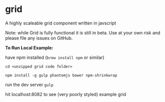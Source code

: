grid
===

A highly scaleable grid component written in javscript

Note: while Grid is fully functional it is still in beta. Use at your own risk and please file any issues on GitHub.

**To Run Local Example:**

have npm installed (`brew install npm` or similar)

`cd <unzipped grid code folder>`

`npm install -g gulp phantomjs bower npm-shrinkwrap`

run the dev server `gulp`

hit localhost:8082 to see (very poorly styled) example grid

